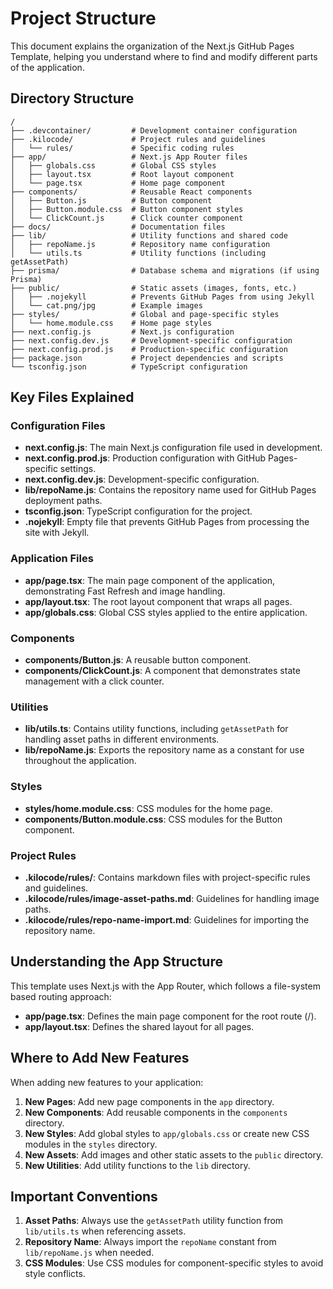 # Project Structure

This document explains the organization of the Next.js GitHub Pages Template, helping you understand where to find and modify different parts of the application.

## Directory Structure

```
/
├── .devcontainer/         # Development container configuration
├── .kilocode/             # Project rules and guidelines
│   └── rules/             # Specific coding rules
├── app/                   # Next.js App Router files
│   ├── globals.css        # Global CSS styles
│   ├── layout.tsx         # Root layout component
│   └── page.tsx           # Home page component
├── components/            # Reusable React components
│   ├── Button.js          # Button component
│   ├── Button.module.css  # Button component styles
│   └── ClickCount.js      # Click counter component
├── docs/                  # Documentation files
├── lib/                   # Utility functions and shared code
│   ├── repoName.js        # Repository name configuration
│   └── utils.ts           # Utility functions (including getAssetPath)
├── prisma/                # Database schema and migrations (if using Prisma)
├── public/                # Static assets (images, fonts, etc.)
│   ├── .nojekyll          # Prevents GitHub Pages from using Jekyll
│   └── cat.png/jpg        # Example images
├── styles/                # Global and page-specific styles
│   └── home.module.css    # Home page styles
├── next.config.js         # Next.js configuration
├── next.config.dev.js     # Development-specific configuration
├── next.config.prod.js    # Production-specific configuration
├── package.json           # Project dependencies and scripts
└── tsconfig.json          # TypeScript configuration
```

## Key Files Explained

### Configuration Files

- **next.config.js**: The main Next.js configuration file used in development.
- **next.config.prod.js**: Production configuration with GitHub Pages-specific settings.
- **next.config.dev.js**: Development-specific configuration.
- **lib/repoName.js**: Contains the repository name used for GitHub Pages deployment paths.
- **tsconfig.json**: TypeScript configuration for the project.
- **.nojekyll**: Empty file that prevents GitHub Pages from processing the site with Jekyll.

### Application Files

- **app/page.tsx**: The main page component of the application, demonstrating Fast Refresh and image handling.
- **app/layout.tsx**: The root layout component that wraps all pages.
- **app/globals.css**: Global CSS styles applied to the entire application.

### Components

- **components/Button.js**: A reusable button component.
- **components/ClickCount.js**: A component that demonstrates state management with a click counter.

### Utilities

- **lib/utils.ts**: Contains utility functions, including `getAssetPath` for handling asset paths in different environments.
- **lib/repoName.js**: Exports the repository name as a constant for use throughout the application.

### Styles

- **styles/home.module.css**: CSS modules for the home page.
- **components/Button.module.css**: CSS modules for the Button component.

### Project Rules

- **.kilocode/rules/**: Contains markdown files with project-specific rules and guidelines.
- **.kilocode/rules/image-asset-paths.md**: Guidelines for handling image paths.
- **.kilocode/rules/repo-name-import.md**: Guidelines for importing the repository name.

## Understanding the App Structure

This template uses Next.js with the App Router, which follows a file-system based routing approach:

- **app/page.tsx**: Defines the main page component for the root route (/).
- **app/layout.tsx**: Defines the shared layout for all pages.

## Where to Add New Features

When adding new features to your application:

1. **New Pages**: Add new page components in the `app` directory.
2. **New Components**: Add reusable components in the `components` directory.
3. **New Styles**: Add global styles to `app/globals.css` or create new CSS modules in the `styles` directory.
4. **New Assets**: Add images and other static assets to the `public` directory.
5. **New Utilities**: Add utility functions to the `lib` directory.

## Important Conventions

1. **Asset Paths**: Always use the `getAssetPath` utility function from `lib/utils.ts` when referencing assets.
2. **Repository Name**: Always import the `repoName` constant from `lib/repoName.js` when needed.
3. **CSS Modules**: Use CSS modules for component-specific styles to avoid style conflicts.